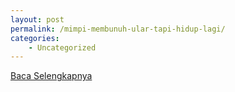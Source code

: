 ```yaml
---
layout: post
permalink: /mimpi-membunuh-ular-tapi-hidup-lagi/
categories:
    - Uncategorized
---
```


[Baca Selengkapnya](/03)